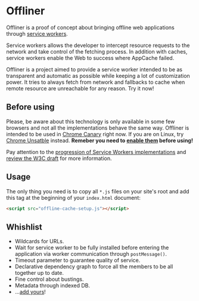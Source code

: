 
# Offliner
Offliner is a proof of concept about bringing offline web applications through [service workers](http://www.html5rocks.com/en/tutorials/service-worker/introduction/?redirect_from_locale=ja).

Service workers allows the developer to intercept resource requests to the network and take control of the fetching process. In addition with caches, service workers enable the Web to success where AppCache failed.

Offliner is a project aimed to provide a service worker intended to be as transparent and automatic as possible while keeping a lot of customization power. It tries to always fetch from network and fallbacks to cache when remote resource are unreachable for any reason. Try it now!

## Before using

Please, be aware about this technology is only available in some few browsers and not all the implementations behave the same way. Offliner is intended to be used in [Chrome Canary](https://www.google.com/chrome/browser/canary.html?platform=win64) right now. If you are on Linux, try [Chrome Unsatble](https://www.google.com/chrome/browser/desktop/index.html?platform=linux&extra=devchannel) instead. **Remeber you need to [enable them](http://jakearchibald.com/2014/using-serviceworker-today/#in-canary-today) before using!**

Pay attention to the [progression of Service Workers implementations](https://jakearchibald.github.io/isserviceworkerready/) and [review the W3C draft](http://www.w3.org/TR/2014/WD-service-workers-20141118/) for more information.

## Usage
The only thing you need is to copy all `*.js` files on your site's root and add this tag at the beginning of your `index.html` document:

```html
<script src="offline-cache-setup.js"></script>
```

## Whishlist

  * Wildcards for URLs.
  * Wait for service worker to be fully installed before entering the application via worker communication through `postMessage()`.
  * Timeout parameter to guarantee quality of service.
  * Declarative dependency graph to force all the members to be all together up to date.
  * Fine control about bustings.
  * Metadata through indexed DB.
  * ...[add yours](https://github.com/lodr/offliner/issues/new)!
